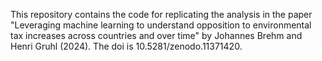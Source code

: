 This repository contains the code for replicating the analysis in the paper "Leveraging machine learning to understand opposition to environmental tax increases across countries and over time" by Johannes Brehm and Henri Gruhl (2024). The doi is 10.5281/zenodo.11371420.
